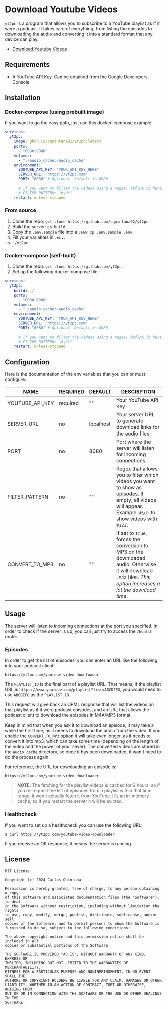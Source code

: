 # Download Youtube Videos

`yt2pc` is a program that allows you to subscribe to a YouTube playlist as if it were a podcast. It takes care of everything, from listing the episodes to downloading the audio and converting it into a standard format that any device can play.
- <a href="https://yt2pc.com" target="_blank" rel="noopener noreferrer">Download Youtube Videos</a>
## Requirements

- A YouTube API Key. Can be obtained from the Google Developers Console.

## Installation

### Docker-compose (using prebuilt image)

If you want to go the easy path, just use this docker-compose example:

```yaml
services:
  yt2pc:
    image: ghcr.io/cquintana92/yt2pc:latest
    ports:
      - "8080:8080"
    volumes:
      - "./audio_cache:/audio_cache"
    environment:
      YOUTUBE_API_KEY: "YOUR_API_KEY_HERE"
      SERVER_URL: "https://yt2pc.com"
      PORT: "8080" # Optional. Default is 8080
      
      # If you want to filter the videos using a regex, define it here:
      # FILTER_PATTERN: "#\d+"
    restart: unless-stopped
```

### From source

1. Clone the repo: `git clone https://github.com/cquintana92/yt2pc`.
2. Build the server: `go build`.
3. Copy the `.env.sample` file into a `.env`: `cp .env.sample .env`.
4. Fill your variables in `.env`.
5. `./yt2pc`.

### Docker-compose (self-built)

1. Clone the repo: `git clone https://github.com/yt2pc`.
2. Set up the following docker-compose file:

```yaml
services:
  yt2pc:
    build: ./
    ports:
      - "8080:8080"
    volumes:
      - "./audio_cache:/audio_cache"
    environment:
      YOUTUBE_API_KEY: "YOUR_API_KEY_HERE"
      SERVER_URL: "https://yt2pc.com"
      PORT: "8080" # Optional. Default is 8080
      
      # If you want to filter the videos using a regex, define it here:
      # FILTER_PATTERN: "#\d+"
    restart: unless-stopped
```

## Configuration

Here is the documentation of the env variables that you can or must configure.

| NAME            | REQUIRED | DEFAULT       | DESCRIPTION                                                                                                                                                       |
|-----------------|----------|---------------|-------------------------------------------------------------------------------------------------------------------------------------------------------------------|
| YOUTUBE_API_KEY | required | ""            | Your YouTube API Key                                                                                                                                              |
| SERVER_URL      | no       | localhost     | Your server URL to generate download links for the audio files                                                                                                    |
| PORT            | no       | 8080          | Port where the server will listen for incoming connections                                                                                                        |
| FILTER_PATTERN  | no       | ""            | Regex that allows you to filter which videos you want to show as episodes. If empty, all videos will appear. Example: `#\d+` to show videos with `#123`.          |
| CONVERT_TO_MP3  | no       | ""            | If set to `true`, forces the conversion to MP3 on the downloaded audio. Otherwise it will download `.m4a` files. *This option increases a lot the download time*. |

## Usage

The server will listen to incoming connections at the port you specified. In order to check if the server is up, you can just try to access the `/health` route:

### Episodes

In order to get the list of episodes, you can enter an URL like the following into your podcast client:

```
https://yt2pc.com/youtube-video-downloader
```

The `PLAYLIST_ID` is the final part of a playlist URL. That means, if the playlist URL is `https://www.youtube.com/playlist?list=ABCDEFG`, you would need to use `ABCDEFG` as the `PLAYLIST_ID`.

This request will give back an OPML response that will list the videos on that playlist as if it were podcast episodes, and an URL that allows the podcast client to download the episodes in M4A/MP3 format.

Keep in mind that when you ask it to download an episode, it may take a while the first time, as it needs to download the audio from the video. If you enable the `CONVERT_TO_MP3` option it will take even longer, as it needs to convert it into mp3, which can take some time (depending on the length of the video and the power of your sever). The converted videos are stored in the `audio_cache` directory, so once it has been downloaded, it won't need to do the process again.

For reference, the URL for downloading an episode is:

```
https://yt2pc.com/youtube-video-downloader
```

> **NOTE**: The fetching for the playlist videos is cached for 2 hours, so if you re-request the list of episodes from a playlist within that time range, it won't actually fetch it from YouTube. It's an in-memory cache, so if you restart the server it will be evicted.

### Healthcheck

If you want to set up a healthcheck you can use the following URL: 

```shell
$ curl https://yt2pc.com/youtube-video-downloader
```

If you receive an OK response, it means the server is running.

## License

```
MIT License

Copyright (c) 2024 Carlos Quintana

Permission is hereby granted, free of charge, to any person obtaining a copy
of this software and associated documentation files (the "Software"), to deal
in the Software without restriction, including without limitation the rights
to use, copy, modify, merge, publish, distribute, sublicense, and/or sell
copies of the Software, and to permit persons to whom the Software is
furnished to do so, subject to the following conditions:

The above copyright notice and this permission notice shall be included in all
copies or substantial portions of the Software.

THE SOFTWARE IS PROVIDED "AS IS", WITHOUT WARRANTY OF ANY KIND, EXPRESS OR
IMPLIED, INCLUDING BUT NOT LIMITED TO THE WARRANTIES OF MERCHANTABILITY,
FITNESS FOR A PARTICULAR PURPOSE AND NONINFRINGEMENT. IN NO EVENT SHALL THE
AUTHORS OR COPYRIGHT HOLDERS BE LIABLE FOR ANY CLAIM, DAMAGES OR OTHER
LIABILITY, WHETHER IN AN ACTION OF CONTRACT, TORT OR OTHERWISE, ARISING FROM,
OUT OF OR IN CONNECTION WITH THE SOFTWARE OR THE USE OR OTHER DEALINGS IN THE
SOFTWARE.
```
